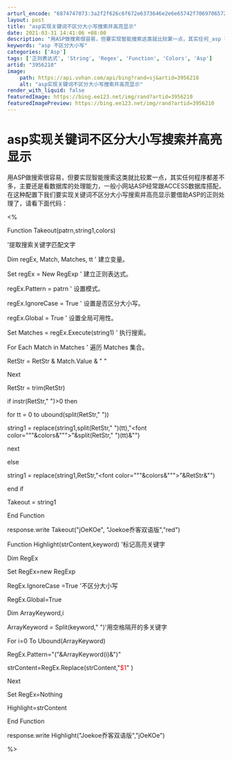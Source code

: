 ```yaml
---
arturl_encode: "6874747073:3a2f2f626c6f672e6373646e2e6e65742f70697065727a6572:6f2f61727469636c652f64657461696c732f33393536323130"
layout: post
title: "asp实现关键词不区分大小写搜索并高亮显示"
date: 2021-03-31 14:41:06 +08:00
description: "用ASP做搜索很容易，但要实现智能搜索这类就比较累一点，其实任何_asp 不区分大小写"
keywords: "asp 不区分大小写"
categories: ['Asp']
tags: ['正则表达式', 'String', 'Regex', 'Function', 'Colors', 'Asp']
artid: "3956210"
image:
    path: https://api.vvhan.com/api/bing?rand=sj&artid=3956210
    alt: "asp实现关键词不区分大小写搜索并高亮显示"
render_with_liquid: false
featuredImage: https://bing.ee123.net/img/rand?artid=3956210
featuredImagePreview: https://bing.ee123.net/img/rand?artid=3956210
---
```


# asp实现关键词不区分大小写搜索并高亮显示

<script type="text/javascript">
</script> <script src="http://pagead2.googlesyndication.com/pagead/show\_ads.js" type="text/javascript"></script>

用ASP做搜索很容易，但要实现智能搜索这类就比较累一点，其实任何程序都差不多，主要还是看数据库的处理能力，一般小网站ASP经常跟ACCESS数据库搭配，在这种配置下我们要实现关键词不区分大小写搜索并高亮显示要借助ASP的正则处理了，请看下面代码：
  
  
<%
  
Function Takeout(patrn,string1,colors)
  
'提取搜索关键字匹配文字
  
Dim regEx, Match, Matches, tt ' 建立变量。
  
Set regEx = New RegExp ' 建立正则表达式。
  
regEx.Pattern = patrn ' 设置模式。
  
regEx.IgnoreCase = True ' 设置是否区分大小写。
  
regEx.Global = True ' 设置全局可用性。
  
Set Matches = regEx.Execute(string1) ' 执行搜索。
  
For Each Match in Matches ' 遍历 Matches 集合。
  
RetStr = RetStr & Match.Value & " "
  
Next
  
  
RetStr = trim(RetStr)
  
if instr(RetStr," ")>0 then
  
for tt = 0 to ubound(split(RetStr," "))
  
string1 = replace(string1,split(RetStr," ")(tt),"<font color="""&colors&""">"&split(RetStr," ")(tt)&"</font>")
  
next
  
else
  
string1 = replace(string1,RetStr,"<font color="""&colors&""">"&RetStr&"</font>")
  
end if
  
Takeout = string1
  
End Function
  
response.write Takeout("jOeKOe", "Joekoe乔客双语版","red")
  
Function Highlight(strContent,keyword) '标记高亮关键字
  
Dim RegEx
  
Set RegEx=new RegExp
  
RegEx.IgnoreCase =True '不区分大小写
  
RegEx.Global=True
  
Dim ArrayKeyword,i
  
ArrayKeyword = Split(keyword," ")'用空格隔开的多关键字
  
For i=0 To Ubound(ArrayKeyword)
  
RegEx.Pattern="("&ArrayKeyword(i)&")"
  
strContent=RegEx.Replace(strContent,"<font color=red>$1</font>" )
  
Next
  
Set RegEx=Nothing
  
Highlight=strContent
  
End Function
  
response.write Highlight("Joekoe乔客双语版","jOeKOe")
  
%>